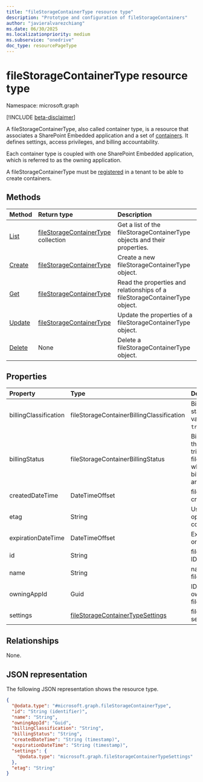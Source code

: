 ```yaml
---
title: "fileStorageContainerType resource type"
description: "Prototype and configuration of fileStorageContainers"
author: "javieralvarezchiang"
ms.date: 06/30/2025
ms.localizationpriority: medium
ms.subservice: "onedrive"
doc_type: resourcePageType
---
```


# fileStorageContainerType resource type

Namespace: microsoft.graph

[!INCLUDE [beta-disclaimer](../../includes/beta-disclaimer.md)]

A fileStorageContainerType, also called container type, is a resource that associates a SharePoint Embedded application and a set of [containers][fileStorageContainer]. It defines settings, access privileges, and billing accountability.

Each container type is coupled with one SharePoint Embedded application, which is referred to as the owning application.

A fileStorageContainerType must be [registered][fileStorageContainerTypeRegistration] in a tenant to be able to create containers.


## Methods
|Method|Return type|Description|
|:---|:---|:---|
|[List](../api/filestorage-list-containertypes.md)|[fileStorageContainerType](../resources/filestoragecontainertype.md) collection|Get a list of the fileStorageContainerType objects and their properties.|
|[Create](../api/filestorage-post-containertypes.md)|[fileStorageContainerType](../resources/filestoragecontainertype.md)|Create a new fileStorageContainerType object.|
|[Get](../api/filestoragecontainertype-get.md)|[fileStorageContainerType](../resources/filestoragecontainertype.md)|Read the properties and relationships of a fileStorageContainerType object.|
|[Update](../api/filestoragecontainertype-update.md)|[fileStorageContainerType](../resources/filestoragecontainertype.md)|Update the properties of a fileStorageContainerType object.|
|[Delete](../api/filestorage-delete-containertypes.md)|None|Delete a fileStorageContainerType object.|

## Properties
|Property|Type|Description|
|:---|:---|:---|
|billingClassification|fileStorageContainerBillingClassification|Billing type. Defaults to standard. The possible values are: `standard`, `trial`, `directToCustomer`.|
|billingStatus|fileStorageContainerBillingStatus|Billing status. Valid when the billing is set up or with trial fileStorageContainerTypes, which doesn't require billing. The possible values are: `invalid`, `valid`.|
|createdDateTime|DateTimeOffset|fileStorageContainerType creation date. Read-only.|
|etag|String|Used in update for optimistic concurrency control.|
|expirationDateTime|DateTimeOffset|Expiration Date. Read-only.|
|id|String|fileStorageContainerType ID. Read-only|
|name|String|name of the fileStorageContainerType|
|owningAppId|Guid|ID of the application that owns the fileStorageContainerType.|
|settings|[fileStorageContainerTypeSettings](../resources/filestoragecontainertypesettings.md)|fileStorageContainerType settings|

## Relationships
None.

## JSON representation
The following JSON representation shows the resource type.
<!-- {
  "blockType": "resource",
  "keyProperty": "id",
  "@odata.type": "microsoft.graph.fileStorageContainerType",
  "baseType": "microsoft.graph.entity",
  "openType": false
}
-->
``` json
{
  "@odata.type": "#microsoft.graph.fileStorageContainerType",
  "id": "String (identifier)",
  "name": "String",
  "owningAppId": "Guid",
  "billingClassification": "String",
  "billingStatus": "String",
  "createdDateTime": "String (timestamp)",
  "expirationDateTime": "String (timestamp)",
  "settings": {
    "@odata.type": "microsoft.graph.fileStorageContainerTypeSettings"
  },
  "etag": "String"
}
```

[fileStorageContainer]: filestoragecontainer.md
[fileStorageContainerTypeRegistration]: filestoragecontainertyperegistration.md
